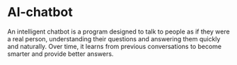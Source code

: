 # AI-chatbot
An intelligent chatbot is a program designed to talk to people as if they were a real person, understanding their questions and answering them quickly and naturally. Over time, it learns from previous conversations to become smarter and provide better answers.
